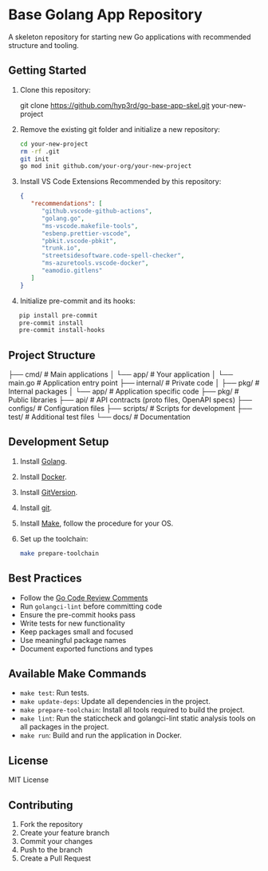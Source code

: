 # Base Golang App Repository

A skeleton repository for starting new Go applications with recommended structure and tooling.

## Getting Started

1. Clone this repository:

   git clone <https://github.com/hyp3rd/go-base-app-skel.git> your-new-project

2. Remove the existing git folder and initialize a new repository:

   ```bash
   cd your-new-project
   rm -rf .git
   git init
   go mod init github.com/your-org/your-new-project
   ```

3. Install VS Code Extensions Recommended by this repository:

   ```json
   {
      "recommendations": [
         "github.vscode-github-actions",
         "golang.go",
         "ms-vscode.makefile-tools",
         "esbenp.prettier-vscode",
         "pbkit.vscode-pbkit",
         "trunk.io",
         "streetsidesoftware.code-spell-checker",
         "ms-azuretools.vscode-docker",
         "eamodio.gitlens"
      ]
   }
   ```

4. Initialize pre-commit and its hooks:

```bash
   pip install pre-commit
   pre-commit install
   pre-commit install-hooks
```

## Project Structure

├── cmd/ # Main applications
│   └── app/ # Your application
│       └── main.go # Application entry point
├── internal/ # Private code
│   ├── pkg/ # Internal packages
│   └── app/ # Application specific code
├── pkg/ # Public libraries
├── api/ # API contracts (proto files, OpenAPI specs)
├── configs/ # Configuration files
├── scripts/ # Scripts for development
├── test/ # Additional test files
└── docs/ # Documentation

## Development Setup

1. Install [Golang](https://go.dev/dl).
2. Install [Docker](https://docs.docker.com/get-docker/).
3. Install [GitVersion](https://github.com/GitTools/GitVersion).
4. Install [git](https://git-scm.com/downloads).
5. Install [Make](https://www.gnu.org/software/make/), follow the procedure for your OS.
6. Set up the toolchain:

   ```bash
   make prepare-toolchain
   ```

## Best Practices

- Follow the [Go Code Review Comments](https://github.com/golang/go/wiki/CodeReviewComments)
- Run `golangci-lint` before committing code
- Ensure the pre-commit hooks pass
- Write tests for new functionality
- Keep packages small and focused
- Use meaningful package names
- Document exported functions and types

## Available Make Commands

- `make test`: Run tests.
- `make update-deps`: Update all dependencies in the project.
- `make prepare-toolchain`: Install all tools required to build the project.
- `make lint`: Run the staticcheck and golangci-lint static analysis tools on all packages in the project.
- `make run`: Build and run the application in Docker.

## License

MIT License

## Contributing

1. Fork the repository
2. Create your feature branch
3. Commit your changes
4. Push to the branch
5. Create a Pull Request

